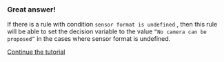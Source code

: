 ### Great answer!

If there is a rule with condition `sensor format is undefined` , then this rule will be able to set the decision variable to the value `“No camera can be proposed”` in the cases where sensor format is undefined.

[Continue the tutorial](../../step4/description.md)



